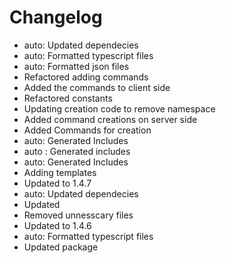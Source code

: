 # Changelog 
- auto: Updated dependecies
- auto: Formatted typescript files
- auto: Formatted json files
- Refactored adding commands
- Added the commands to client side
- Refactored constants
- Updating creation code to remove namespace
- Added command creations on server side
- Added Commands for creation
- auto: Generated Includes
- auto : Generated includes
- auto: Generated Includes
- Adding templates
- Updated to 1.4.7
- auto: Updated dependecies
- Updated
- Removed unnesscary files
- Updated to 1.4.6
- auto: Formatted typescript files
- Updated package